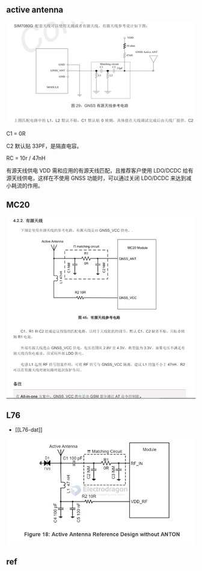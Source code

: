 

## active antenna 

![](36-19-17-14-03-2023.png)

C1 = 0R

C2 默认贴 33PF，是隔直电容。

RC = 10r / 47nH

有源天线供电 VDD 需和应用的有源天线匹配，且推荐客户使用 LDO/DCDC 给有源天线供电，这样在不使用 GNSS 功能时，可以通过关闭 LDO/DCDC 来达到减小耗流的作用。 




## MC20

![](43-40-16-16-03-2023.png)

## L76 

- [[L76-dat]]

![](2024-10-02-21-26-33.png)


## ref 